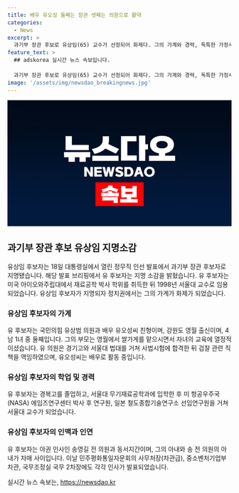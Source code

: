 ```yaml
---
title: 배우 유오성 둘째는 장관 셋째는 의원으로 활약
categories:
  - News
excerpt: >
  과기부 장관 후보로 유상임(65) 교수가 선정되어 화제다. 그의 가계와 경력, 독특한 가정사 등이 이목을 끌고 있다. 미국에서 박사학위를 받은 후 서울대 교수로 임용된 유 후보는 공학자로서의 경력을 보유하고 있다. 또한 국민의힘 유상범 의원과 배우 유오성씨와의 친속 관계도 주목받고 있다. 유 후보의 선정과 함께 태영호 전 의원의 사무처장, 김성섭 대통령실 중소벤처비서관, 남형기 국무조정실 국정운영실장 임명도 이루어졌다. 특히, 태 사무처장은 탈북민 출신으로 처음으로 차관급 공직을 맡게 되었다.
feature_text: >
  ## adskorea 실시간 뉴스 속보입니다.

  과기부 장관 후보로 유상임(65) 교수가 선정되어 화제다. 그의 가계와 경력, 독특한 가정사 등이 이목을 끌고 있다. 미국에서 박사학위를 받은 후 서울대 교수로 임용된 유 후보는 공학자로서의 경력을 보유하고 있다. 또한 국민의힘 유상범 의원과 배우 유오성씨와의 친속 관계도 주목받고 있다. 유 후보의 선정과 함께 태영호 전 의원의 사무처장, 김성섭 대통령실 중소벤처비서관, 남형기 국무조정실 국정운영실장 임명도 이루어졌다. 특히, 태 사무처장은 탈북민 출신으로 처음으로 차관급 공직을 맡게 되었다.
image: '/assets/img/newsdao_breakingnews.jpg'
---
```


<p><img src="/assets/img/newsdao_breakingnews.jpg" alt="adskorea 속보" /></p>

<h2 data-ke-size="size26">과기부 장관 후보 유상임 지명소감</h2>

<p data-ke-size="size16">유상임 후보자는 18일 대통령실에서 열린 정무직 인선 발표에서 과기부 장관 후보자로 지명됐습니다. 해당 발표 브리핑에서 유 후보자는 지명 소감을 밝혔습니다. 유 후보자는 미국 아이오와주립대에서 재료공학 박사 학위를 취득한 뒤 1998년 서울대 교수로 임용되었습니다. 유상임 후보자가 지명되자 정치권에서는 그의 가계가 화제가 되었습니다.</p>

<h3>유상임 후보자의 가계</h3>

<p data-ke-size="size16">유 후보자는 국민의힘 유상범 의원과 배우 유오성씨 친형이며, 강원도 영월 출신이며, 4남 1녀 중 둘째입니다. 그의 부모는 영월에서 쌀가게를 맡으시면서 자녀의 교육에 열정적이셨습니다. 유 의원은 경기고와 서울대 법대를 거쳐 사법시험에 합격한 뒤 검찰 관련 직책을 역임하였으며, 유오성씨는 배우로 활동 중입니다.</p>

<h3>유상임 후보자의 학업 및 경력</h3>

<p data-ke-size="size16">유 후보자는 경복고를 졸업하고, 서울대 무기재료공학과에 입학한 후 미 항공우주국(NASA) 에임즈연구센터 박사 후 연구원, 일본 철도종합기술연구소 선임연구원을 거쳐 서울대 교수가 되었습니다.</p>

<h3>유상임 후보자의 인맥과 인연</h3>

<p data-ke-size="size16">유 후보자는 야권 인사인 송영길 전 의원과 동서지간이며, 그의 아내와 송 전 의원의 아내가 자매 사이입니다. 이날 민주평화통일자문회의 사무처장(차관급), 중소벤처기업부 차관, 국무조정실 국무 2차장에도 각각 인사가 발표되었습니다.</p>
실시간 뉴스 속보는, <a href="https://newsdao.kr" rel="dofollow">https://newsdao.kr</a>


